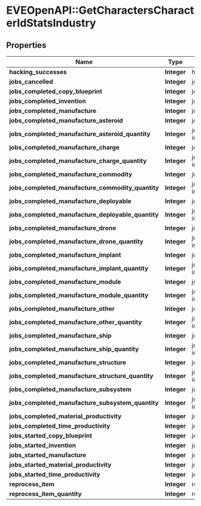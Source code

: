 # EVEOpenAPI::GetCharactersCharacterIdStatsIndustry

## Properties
Name | Type | Description | Notes
------------ | ------------- | ------------- | -------------
**hacking_successes** | **Integer** | hacking_successes integer | [optional] 
**jobs_cancelled** | **Integer** | jobs_cancelled integer | [optional] 
**jobs_completed_copy_blueprint** | **Integer** | jobs_completed_copy_blueprint integer | [optional] 
**jobs_completed_invention** | **Integer** | jobs_completed_invention integer | [optional] 
**jobs_completed_manufacture** | **Integer** | jobs_completed_manufacture integer | [optional] 
**jobs_completed_manufacture_asteroid** | **Integer** | jobs_completed_manufacture_asteroid integer | [optional] 
**jobs_completed_manufacture_asteroid_quantity** | **Integer** | jobs_completed_manufacture_asteroid_quantity integer | [optional] 
**jobs_completed_manufacture_charge** | **Integer** | jobs_completed_manufacture_charge integer | [optional] 
**jobs_completed_manufacture_charge_quantity** | **Integer** | jobs_completed_manufacture_charge_quantity integer | [optional] 
**jobs_completed_manufacture_commodity** | **Integer** | jobs_completed_manufacture_commodity integer | [optional] 
**jobs_completed_manufacture_commodity_quantity** | **Integer** | jobs_completed_manufacture_commodity_quantity integer | [optional] 
**jobs_completed_manufacture_deployable** | **Integer** | jobs_completed_manufacture_deployable integer | [optional] 
**jobs_completed_manufacture_deployable_quantity** | **Integer** | jobs_completed_manufacture_deployable_quantity integer | [optional] 
**jobs_completed_manufacture_drone** | **Integer** | jobs_completed_manufacture_drone integer | [optional] 
**jobs_completed_manufacture_drone_quantity** | **Integer** | jobs_completed_manufacture_drone_quantity integer | [optional] 
**jobs_completed_manufacture_implant** | **Integer** | jobs_completed_manufacture_implant integer | [optional] 
**jobs_completed_manufacture_implant_quantity** | **Integer** | jobs_completed_manufacture_implant_quantity integer | [optional] 
**jobs_completed_manufacture_module** | **Integer** | jobs_completed_manufacture_module integer | [optional] 
**jobs_completed_manufacture_module_quantity** | **Integer** | jobs_completed_manufacture_module_quantity integer | [optional] 
**jobs_completed_manufacture_other** | **Integer** | jobs_completed_manufacture_other integer | [optional] 
**jobs_completed_manufacture_other_quantity** | **Integer** | jobs_completed_manufacture_other_quantity integer | [optional] 
**jobs_completed_manufacture_ship** | **Integer** | jobs_completed_manufacture_ship integer | [optional] 
**jobs_completed_manufacture_ship_quantity** | **Integer** | jobs_completed_manufacture_ship_quantity integer | [optional] 
**jobs_completed_manufacture_structure** | **Integer** | jobs_completed_manufacture_structure integer | [optional] 
**jobs_completed_manufacture_structure_quantity** | **Integer** | jobs_completed_manufacture_structure_quantity integer | [optional] 
**jobs_completed_manufacture_subsystem** | **Integer** | jobs_completed_manufacture_subsystem integer | [optional] 
**jobs_completed_manufacture_subsystem_quantity** | **Integer** | jobs_completed_manufacture_subsystem_quantity integer | [optional] 
**jobs_completed_material_productivity** | **Integer** | jobs_completed_material_productivity integer | [optional] 
**jobs_completed_time_productivity** | **Integer** | jobs_completed_time_productivity integer | [optional] 
**jobs_started_copy_blueprint** | **Integer** | jobs_started_copy_blueprint integer | [optional] 
**jobs_started_invention** | **Integer** | jobs_started_invention integer | [optional] 
**jobs_started_manufacture** | **Integer** | jobs_started_manufacture integer | [optional] 
**jobs_started_material_productivity** | **Integer** | jobs_started_material_productivity integer | [optional] 
**jobs_started_time_productivity** | **Integer** | jobs_started_time_productivity integer | [optional] 
**reprocess_item** | **Integer** | reprocess_item integer | [optional] 
**reprocess_item_quantity** | **Integer** | reprocess_item_quantity integer | [optional] 


